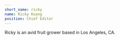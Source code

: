 ```yaml
---
short_name: ricky
name: Ricky Kuang
position: Chief Editor
---
```

Ricky is an avid fruit grower based in Los Angeles, CA.
